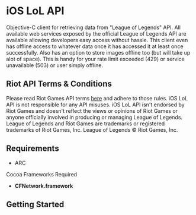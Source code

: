 # iOS LoL API

Objective-C client for retrieving data from "League of Legends" API. All available web services exposed by the official League of Legends API are available allowing developers easy access without hassle. This client even has offline access to whatever data once it has accessed it at least once successfully. Also has an option to store images offline too (but will take up alot of space). This is handy for your rate limit exceeded (429) or service unavailable (503) or user simply offline.

## Riot API Terms & Conditions
Please read Riot Games API terms [here](https://developer.riotgames.com/terms) and adhere to those rules. iOS LoL API is not responsible for any API misuses. iOS LoL API isn't endorsed by Riot Games and doesn't reflect the views or opinions of Riot Games or anyone officially involved in producing or managing League of Legends. League of Legends and Riot Games are trademarks or registered trademarks of Riot Games, Inc. League of Legends © Riot Games, Inc.

## Requirements
- ARC

Cocoa Frameworks Required
- **CFNetwork.framework**

## Getting Started
